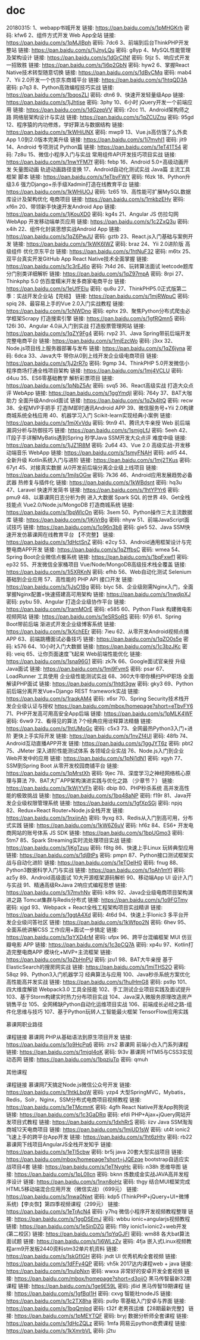 # doc
20180315:
1、webapp书城开发	链接: https://pan.baidu.com/s/1pMHGKrh 密码: kfw6
2、组件方式开发 Web App全站	链接: https://pan.baidu.com/s/1pMJIBph 密码: 7dc6
3、前端到后台ThinkPHP开发整站	链接: https://pan.baidu.com/s/1jJnyLQu 密码: g8yp
4、MySQL性能管理及架构设计	链接: https://pan.baidu.com/s/1dGrCINf 密码: 5tjz
5、响应式开发一招致胜	链接: https://pan.baidu.com/s/1i6p2GbN 密码: hyw2
6、掌握React Native技术转型随意切换	链接: https://pan.baidu.com/s/1dBvCMq 密码: mab4
7、Yii 2.0开发一个仿京东商城平台	链接: https://pan.baidu.com/s/1htqQD3A 密码: p7q3
8、Python高效编程技巧实战	链接: https://pan.baidu.com/s/1bqosZLl 密码: dtn6
9、快速开发轻量级App	链接: https://pan.baidu.com/s/1jJhtise 密码: 3phy
10、6小时 jQuery开发一个前端应用	链接: https://pan.baidu.com/s/1dGzepVV 密码: r2cc
11、Android架构师之路 网络层架构设计与实战	链接: https://pan.baidu.com/s/1qZCUZnu 密码: 95gd
12、程序猿的内功修炼，学好算法与数据结构	链接: https://pan.baidu.com/s/1kWHiUNX 密码: mwp9
13、Vue.js高仿饿了么外卖App 1.0到2.0版本完美升级	链接: https://pan.baidu.com/s/1i7mvhI1 密码: jit9
14、Android 专项测试 Python篇	链接: https://pan.baidu.com/s/1eT41T54 密码: 7z8u
15、微信小程序入门与实战 常用组件API开发技巧项目实战	链接: https://pan.baidu.com/s/1nwYFM7f 密码: febp
16、Android 5.0+高级动画开发 矢量图动画 轨迹动画路径变换
17、Android自动化测试实战 Java篇 主流工具 框架 脚本	链接: https://pan.baidu.com/s/1eTbvFWY 密码: f6zk
18、Python升级3.6 强力Django+杀手级Xadmin打造在线教育平台	链接: https://pan.baidu.com/s/1kWHiUOJ 密码: 1z65
19、高性能可扩展MySQL数据库设计及架构优化 电商项目	链接: https://pan.baidu.com/s/1mkbzEHy 密码: xf6n
20、带领新手快速开发Android App	链接: https://pan.baidu.com/s/1jKouXD0 密码: kg4s
21、Angular JS 仿拉勾网 WebApp 开发移动端单页应用	链接: https://pan.baidu.com/s/1c2ZxQ3u 密码: x4ih
22、组件化封装思想实战Android App	链接: https://pan.baidu.com/s/1qZ6PwJU 密码: gztb
23、React.js入门基础与案例开发	链接: https://pan.baidu.com/s/1kWK6IWZ 密码: braz
24、Yii 2.0进阶版 高级组件 优化京东平台	链接: https://pan.baidu.com/s/1htNuF32 密码: m6tx
25、双平台真实开发GitHub App React Native技术全面掌握	链接: https://pan.baidu.com/s/1c3rEJ6o 密码: 7t4d
26、玩转算法面试 leetcode题库分门别类详细解析	链接: https://pan.baidu.com/s/1qZ97mpA 密码: 8rpi
27、Thinkphp 5.0 仿百度糯米开发多商家电商平台	链接: https://pan.baidu.com/s/1eUfFEIu 密码: qu8u
27、ThinkPHP5.0正式版第二季：实战开发企业站【完结】	链接: https://pan.baidu.com/s/1mjRWpuC 密码: spiq
28、最容易上手的Vue 2.0入门实战教程	链接: https://pan.baidu.com/s/1cNWDno 密码: ephx
29、聚焦Python分布式爬虫必学框架Scrapy 打造搜索引擎	链接: https://pan.baidu.com/s/1gfRQmn5 密码: 126i
30、Angular 4.0从入门到实战 打造股票管理网站	链接: https://pan.baidu.com/s/1qZY9Fg4 密码: rvp2
31、Java Spring带前后端开发完整电商平台	链接: https://pan.baidu.com/s/1mjEzcWo 密码: j3xx
32、Node.js项目线上服务器部署与发布	链接: https://pan.baidu.com/s/1qZ6jyna 密码: 6dca
33、Java大牛 带你从0到上线开发企业级电商项目	链接: https://pan.baidu.com/s/1jJ2rR7o 密码: 9gmp
34、ThinkPHP 5.0开发微信小程序商场打通全栈项目架构	链接: https://pan.baidu.com/s/1mj4VCLU 密码: d4uu
35、ES6零基础教学 解析彩票项目	链接: https://pan.baidu.com/s/1pNbZ5Ar 密码: svq5
36、React高级实战 打造大众点评 WebApp	链接: https://pan.baidu.com/s/1ggYmdjl 密码: 764y
37、BAT大咖助力 全面升级Android面试	链接: https://pan.baidu.com/s/1qZk4ItQ 密码: recw
38、全程MVP手把手 打造IM即时通讯Android APP
39、微信服务号+Yii 2.0构建商城系统全栈应用
40、机器学习入门 Scikit-learn实现经典小案例	链接: https://pan.baidu.com/s/1mjXvVdu 密码: 9tn9
41、腾讯大牛亲授 Web 前后端漏洞分析与防御技巧	链接: https://pan.baidu.com/s/1smjgLfJ 密码: 5eeh
42、IT段子手详解MyBatis遇到Spring 秒学Java SSM开发大众点评 难度中级	链接: https://pan.baidu.com/s/1jJZ1R8M 密码: 2u64
43、Vue 2.0 高级实战-开发移动端音乐 WebApp	链接: https://pan.baidu.com/s/1smyFNAH 密码: adi5
44、全新升级 Kotlin系统入门与进阶	链接: https://pan.baidu.com/s/1mj2TKus 密码: 67yt
45、对接真实数据 从0开发前后端分离企业级上线项目	链接: https://pan.baidu.com/s/1mjlsOGw 密码: 7k36
46、Android应用发展趋势必备武器 热修复与插件化	链接: https://pan.baidu.com/s/1kWBdsnt 密码: hq3u
47、Laravel 快速开发简书	链接: https://pan.baidu.com/s/1htYPYr6 密码: pmu9
48、以慕课网日志分析为例 进入大数据 Spark SQL 的世界
49、Get全栈技能点 Vue2.0/Node.js/MongoDB 打造商城系统	链接: https://pan.baidu.com/s/1bpWIcOn 密码: 3sem
50、Python操作三大主流数据库	链接: https://pan.baidu.com/s/1jKiVrBg 密码: nhyw
51、前端JavaScript面试技巧	链接: https://pan.baidu.com/s/1o96n3b8 密码: gie5
52、Java SSM快速开发仿慕课网在线教育平台 【不完整】	链接: https://pan.baidu.com/s/1dHctSnZ 密码: e2cy
53、Android通用框架设计与完整电商APP开发	链接: https://pan.baidu.com/s/1qZffbsC 密码: wmea
54、Spring Boot企业微信点餐系统	链接: https://pan.baidu.com/s/1bqFxwf1 密码: ep32
55、开发微信全家桶项目 Vue/Node/MongoDB高级技术栈全覆盖	链接: https://pan.baidu.com/s/1i5XRKnN 密码: efhb
56、Web自动化测试 Selenium基础到企业应用
57、高性能的 PHP API 接口开发	链接: https://pan.baidu.com/s/1jJsO1Bg 密码: biyc
58、企业级刚需Nginx入门，全面掌握Nginx配置+快速搭建高可用架构	链接: https://pan.baidu.com/s/1nwdjpXJ 密码: pybu
59、Angular 打造企业级协作平台	链接: https://pan.baidu.com/s/1ramMOrE 密码: e585
60、Python Flask 构建微电影视频网站	链接: https://pan.baidu.com/s/1eSRSoRS 密码: 97j6
61、Spring Boot带前后端 渐进式开发企业级博客系统	链接: https://pan.baidu.com/s/1kXchEEr 密码: 7ieu
62、从零开发Android视频点播APP
63、前端跳槽面试必备技巧	链接: https://pan.baidu.com/s/1qZO0s5e 密码: k576
64、10小时入门大数据	链接: https://pan.baidu.com/s/1c3bzJKc 密码: veiq
65、让你页面速度飞起来 Web前端性能优化	链接: https://pan.baidu.com/s/1sna96G1 密码: zk7k
66、Google面试官亲授 升级Java面试	链接: https://pan.baidu.com/s/1mj9FvmS 密码: psar
67、LoadRunner 工具使用 企业级性能测试实战
68、360大牛带你横扫PHP职场 全面解读PHP面试	链接: https://pan.baidu.com/s/1htdt3gw 密码: gky3
69、Python前后端分离开发Vue+Django REST framework实战	链接: https://pan.baidu.com/s/1raqkAM4 密码: x6sr
70、Spring Security技术栈开发企业级认证与授权	https://pan.baidu.com/mbox/homepage?short=eTbvFY6
71、PHP开发高可用高安全App后端	链接: https://pan.baidu.com/s/1pMLK4WF 密码: 6vw9
72、看得见的算法 7个经典应用诠释算法精髓	链接: https://pan.baidu.com/s/1htUMoGc 密码: c5x3
73、全网最热Python3入门+进阶 更快上手实际开发	链接: https://pan.baidu.com/s/1nvZf4Ul 密码: 48fb
74、Android互动直播APP开发	链接: https://pan.baidu.com/s/1ggJYT6z 密码: pbt2
75、JMeter 深入进阶性能测试体系 各领域企业实战
76、Node.js入门到企业Web开发中的应用	链接: https://pan.baidu.com/s/1pNj1dN1 密码: xgyh
77、SSM到Spring Boot 从零开发校园商铺平台	链接: https://pan.baidu.com/s/1pMrstXh 密码: 9jec
78、深度学习之神经网络核心原理与算法
79、BAT大厂APP架构演进实践与优化之路 （少章节？）	链接: https://pan.baidu.com/s/1kWjYVFh 密码: dbip
80、PHP秒杀系统 高并发高性能的极致挑战	链接: https://pan.baidu.com/s/1bq48aNP 密码: f19r
81、Java开发企业级权限管理系统	链接: https://pan.baidu.com/s/1gfXpSGj 密码: npjq
82、Redux+React Router+Node.js全栈开发	链接: https://pan.baidu.com/s/1nxijnAh 密码: 9yxg
83、Redis从入门到高可用，分布式实践	链接: https://pan.baidu.com/s/1kW6Z6uV 密码: hf6z
84、ES6+ 开发电商网站的账号体系 JS SDK	链接: https://pan.baidu.com/s/1bpUGmo3 密码: 5tm7
85、Spark Streaming实时流处理项目实战	链接: https://pan.baidu.com/s/1jKgTzuu 密码: f8tg
86、快速上手Linux 玩转典型应用	链接: https://pan.baidu.com/s/1djBtPs 密码: pmpn
87、Python接口测试框架实战与自动化进阶	链接: https://pan.baidu.com/s/1eTOeIH0 密码: fnug
88、Python3数据科学入门与实战	链接: https://pan.baidu.com/s/1oAh1mYI 密码: az5y
89、Android高级面试 10大开源框架源码解析
90、移动端App UI 设计入门与实战
91、精通高级RxJava 2响应式编程思想	链接: https://pan.baidu.com/s/1i7mvhNv 密码: k8tk
92、Java企业级电商项目架构演进之路 Tomcat集群与Redis分布式	链接: https://pan.baidu.com/s/1o9FGTmy 密码: xjgd
93、Webpack + React全栈工程架构项目实战精讲	链接: https://pan.baidu.com/s/1ggtA4Xd 密码: 4t6d
94、快速上手Ionic3 多平台开发企业级问答社区	链接: https://pan.baidu.com/s/1kWfpo2N 密码: 6hev
95、全面系统讲解CSS 工作应用+面试一步搞定	链接: https://pan.baidu.com/s/1qYXD4rM 密码: ufpx
96、跨平台混编框架 MUI 仿豆瓣电影 APP	链接: https://pan.baidu.com/s/1c3pCQ7A 密码: xp4u
97、Kotlin打造完整电商APP 模块化+MVP+主流框架	链接: https://pan.baidu.com/s/1qZbHnPU 密码: jzu1
98、BAT大牛亲授 基于ElasticSearch的搜房网实战 链接: https://pan.baidu.com/s/1miTHS2O 密码: 58qz
99、Python3入门机器学习 经典算法与应用
100、Java秒杀系统方案优化 高性能高并发实战 链接: https://pan.baidu.com/s/1hulHmG8 密码: ps9p
101、四大维度解锁 Webpack3.0 工具全技能
102、手工测试企业项目实践及面试提升
103、基于Storm构建实时热力分布项目实战
104、Java深入微服务原理改造房产销售平台
105、全网稀缺Python自动化运维项目实战
106、前端成长必经之路-组件化思维与技巧
107、基于Python玩转人工智能最火框架 TensorFlow应用实践

慕课网职业路径

课程链接
慕课网 PHP从基础语法到原生项目开发	链接: https://pan.baidu.com/s/1o9HcPq6 密码: zrs2
慕课网 前端小白入门系列课程	链接: https://pan.baidu.com/s/1mjqI4oK 密码: 9i3v
慕课网 HTMl5与CSS3实现动态网	链接: https://pan.baidu.com/s/1bqziuTp 密码: qmuh

其他课程

课程链接
慕课网7天搞定Node.js微信公众号开发	链接: https://pan.baidu.com/s/1htkLbqW 密码: yzp4
大型SpringMVC，Mybatis，Redis，Solr，Nginx，SSM分布式电商项目视频教程	链接: https://pan.baidu.com/s/1eTMcmnK 密码: 4gfh
React Native开发App狗狗说	链接: https://pan.baidu.com/s/1c3GaDRq 密码: efdi
PHP+Ajax+jQuery网站开发项目式教程	链接: https://pan.baidu.com/s/1dxhRrS 密码: iizv
Java SSM淘淘商城12天电商项目	链接: https://pan.baidu.com/s/1mjUD1sW 密码: ut4t
ionic2飞速上手的跨平台App开发	链接: https://pan.baidu.com/s/1ht6zHty 密码: rb22
慕课网下线项目AngularJS全栈开发知乎	链接: https://pan.baidu.com/s/1eTl5cbw 密码: br5j
java 20套大型实战项目	链接: https://pan.baidu.com/mbox/homepage?short=jJQEzqe
bootstrap自适应实战项目4套	链接: https://pan.baidu.com/s/1eTNygHc 密码: n38h
思维导图	链接: https://pan.baidu.com/s/1pL0llcn 密码: bknn
炼数成金实战JAVA高并发程序设计	链接: https://pan.baidu.com/s/1nxn8oHz 密码: thgy
结合MUI框架完成HTML5移动端混合应用开发（微信实战）（699元）	链接: https://pan.baidu.com/s/1nwa0Nwt 密码: kdp5
(ThinkPHP+jQuery+UI+微博系统)【李炎恢】第四季视频课程（299元）	链接: https://pan.baidu.com/s/1eTrAcN4 密码: y7hq
微信小程序开发视频教程整理	链接: https://pan.baidu.com/s/1ggDSEmJ 密码: wbbu
ionic+angularjs视频教程	链接: https://pan.baidu.com/s/1eSinDZG 密码: f18y
ionic1+ionic2+web开发(第二校区)	链接: https://pan.baidu.com/s/1qYqGJFI 密码: wm88
各大bat算法面试题	链接: https://pan.baidu.com/s/1i6WLzZv 密码: 4fja
嵌入式Linux视频教程arm9开发板2440资料stm32单片机资料	链接: https://pan.baidu.com/s/1skGfIGH 密码: jndt
UI 优秀机构全套视频	链接: https://pan.baidu.com/s/1dFFy4QP 密码: vh5k
2017达内课程web + java	链接: https://pan.baidu.com/s/1nuIpNxn 密码: wwxa
非常好的安卓开发全套视频	链接: https://pan.baidu.com/mbox/homepage?short=d3oijO
黑马传智最新32期课程	链接: https://pan.baidu.com/s/1ge9E59L 密码: j6id
黑马传智19期课程	链接: https://pan.baidu.com/s/1gfBqI1H 密码: cxvg
智能社nodeJS	链接: https://pan.baidu.com/s/1c2TX8ha 密码: pu9p
零基础入门安卓与界面	链接: https://pan.baidu.com/s/1bqQmlpd 密码: t32f
老男孩运维【28期最新完整】	链接: https://pan.baidu.com/s/1pMEYTQF 密码: bryj
数据分析师全套课程	链接: https://pan.baidu.com/s/1dHcZQLz 密码: 1mfa
网易云python收费课程	链接: https://pan.baidu.com/s/1kXmrbVL 密码: j2tu
